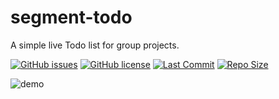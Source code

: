 # segment-todo
A simple live Todo list for group projects.

[![GitHub issues](https://img.shields.io/github/issues/zhangtianli2006/segment-todo)](https://github.com/zhangtianli2006/segment-todo/issues)
[![GitHub license](https://img.shields.io/github/license/zhangtianli2006/segment-todo)](https://github.com/zhangtianli2006/segment-todo/blob/master/LICENSE)
[![Last Commit](https://img.shields.io/github/last-commit/zhangtianli2006/segment-todo)](https://github.com/zhangtianli2006/segment-todo/)
[![Repo Size](https://img.shields.io/github/repo-size/zhangtianli2006/segment-todo)](https://github.com/zhangtianli2006/segment-todo/)

![demo](https://s3.ax1x.com/2021/02/05/yGFTyt.png)
